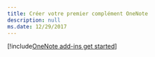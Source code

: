 ```yaml
---
title: Créer votre premier complément OneNote
description: null
ms.date: 12/29/2017
---
```


[!include[OneNote add-ins get started](../includes/file-get-started-onenote.md)]